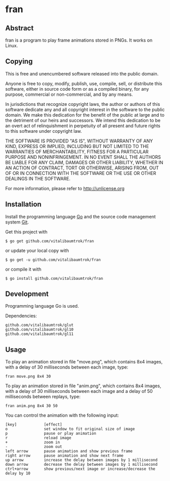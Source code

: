 # fran

## Abstract
fran is a program to play frame animations stored in PNGs. It works on Linux.

## Copying
This is free and unencumbered software released into the public domain.

Anyone is free to copy, modify, publish, use, compile, sell, or
distribute this software, either in source code form or as a compiled
binary, for any purpose, commercial or non-commercial, and by any
means.

In jurisdictions that recognize copyright laws, the author or authors
of this software dedicate any and all copyright interest in the
software to the public domain. We make this dedication for the benefit
of the public at large and to the detriment of our heirs and
successors. We intend this dedication to be an overt act of
relinquishment in perpetuity of all present and future rights to this
software under copyright law.

THE SOFTWARE IS PROVIDED "AS IS", WITHOUT WARRANTY OF ANY KIND,
EXPRESS OR IMPLIED, INCLUDING BUT NOT LIMITED TO THE WARRANTIES OF
MERCHANTABILITY, FITNESS FOR A PARTICULAR PURPOSE AND NONINFRINGEMENT.
IN NO EVENT SHALL THE AUTHORS BE LIABLE FOR ANY CLAIM, DAMAGES OR
OTHER LIABILITY, WHETHER IN AN ACTION OF CONTRACT, TORT OR OTHERWISE,
ARISING FROM, OUT OF OR IN CONNECTION WITH THE SOFTWARE OR THE USE OR
OTHER DEALINGS IN THE SOFTWARE.

For more information, please refer to <http://unlicense.org>

## Installation
Install the programming language [Go](https://golang.org/doc/install) and
the source code management system [Git](https://git-scm.com/book/en/v2/Getting-Started-Installing-Git).

Get this project with

	$ go get github.com/vitalibaumtrok/fran

or update your local copy with

	$ go get -u github.com/vitalibaumtrok/fran

or compile it with

	$ go install github.com/vitalibaumtrok/fran

## Development
Programming language Go is used.

Dependencies:

	github.com/vitalibaumtrok/glut
	github.com/vitalibaumtrok/gl10
	github.com/vitalibaumtrok/gl11

## Usage
To play an animation stored in file "move.png", which contains 8x4 images, with a delay of 30 milliseconds between each image, type:

	fran move.png 8x4 30

To play an animation stored in file "anim.png", which contains 8x4 images, with a delay of 30 milliseconds between each image and a delay of 50 milliseconds between replays, type:

	fran anim.png 8x4 30 50

You can control the animation with the following input:

	[key]            [effect]
	o                set window to fit original size of image
	p                pause or play animation
	r                reload image
	+                zoom in
	-                zoom out
	left arrow       pause animation and show previous frame
	right arrow      pause animation and show next frame
	up arrow         increase the delay between images by 1 millisecond
	down arrow       decrease the delay between images by 1 millisecond
	ctrl+arrow       show previous/next image or increase/decrease the delay by 10

